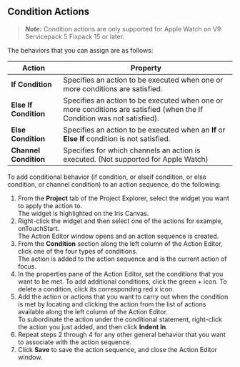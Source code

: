                          


Condition Actions
-----------------

> **_Note:_** Condition actions are only supported for Apple Watch on V9 Servicepack 5 Fixpack 15 or later.

The behaviors that you can assign are as follows:

  
| Action | Property |
| --- | --- |
| **If Condition** | Specifies an action to be executed when one or more conditions are satisfied. |
| **Else If Condition** | Specifies an action to be executed when one or more conditions are satisfied (when the If Condition was not satisfied). |
| **Else Condition** | Specifies an action to be executed when an **If** or **Else If** condition is not satisfied. |
| **Channel Condition** | Specifies for which channels an action is executed. (Not supported for Apple Watch) |

To add conditional behavior (if condition, or elseif condition, or else condition, or channel condition) to an action sequence, do the following:

1.  From the **Project** tab of the Project Explorer, select the widget you want to apply the action to.    
    The widget is highlighted on the Iris Canvas.
2.  Right-click the widget and then select one of the actions for example, onTouchStart.  
    The Action Editor window opens and an action sequence is created.
3.  From the **Condition** section along the left column of the Action Editor, click one of the four types of conditions.  
    The action is added to the action sequence and is the current action of focus.
4.  In the properties pane of the Action Editor, set the conditions that you want to be met. To add additional conditions, click the green + icon. To delete a condition, click its corresponding red x icon.
5.  Add the action or actions that you want to carry out when the condition is met by locating and clicking the action from the list of actions available along the left column of the Action Editor.  
    To subordinate the action under the conditional statement, right-click the action you just added, and then click **Indent In**.
6.  Repeat steps 2 through 4 for any other general behavior that you want to associate with the action sequence.
7.  Click **Save** to save the action sequence, and close the Action Editor window.
